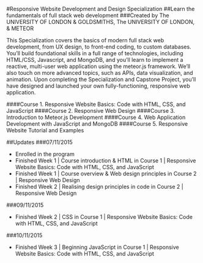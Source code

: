 #Responsive Website Development and Design Specialization
##Learn the fundamentals of full stack web development
###Created by The UNIVERSITY OF LONDON & GOLDSMITHS, The UNIVERSITY OF LONDON, & METEOR

This Specialization covers the basics of modern full stack web development, from UX design, to front-end coding, to custom databases. You’ll build foundational skills in a full range of technologies, including HTML/CSS, Javascript, and MongoDB, and you’ll learn to implement a reactive, multi-user web application using the meteor.js framework. We’ll also touch on more advanced topics, such as APIs, data visualization, and animation. Upon completing the Specialization and Capstone Project, you’ll have designed and launched your own fully-functioning, responsive web application.

####Course 1. Responsive Website Basics: Code with HTML, CSS, and JavaScript
####Course 2. Responsive Web Design
####Course 3. Introduction to Meteor.js Development
####Course 4. Web Application Development with JavaScript and MongoDB
####Course 5. Responsive Website Tutorial and Examples

##Updates
###07/11/2015
- Enrolled in the program
- Finished Week 1 | Course introduction & HTML in Course 1 | Responsive Website Basics: Code with HTML, CSS, and JavaScript
- Finished Week 1 | Course overview & Web design principles in Course 2 | Responsive Web Design
- Finished Week 2 | Realising design principles in code in Course 2 | Responsive Web Design

###09/11/2015
- Finished Week 2 | CSS in Course 1 | Responsive Website Basics: Code with HTML, CSS, and JavaScript

###10/11/2015
- Finished Week 3 | Beginning JavaScript in Course 1 | Responsive Website Basics: Code with HTML, CSS, and JavaScript